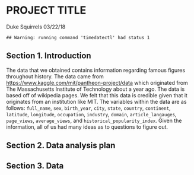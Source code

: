 PROJECT TITLE
================
Duke Squirrels
03/22/18

    ## Warning: running command 'timedatectl' had status 1

Section 1. Introduction
-----------------------

The data that we obtained contains information regarding famous figures throughout history. The data came from <https://www.kaggle.com/mit/pantheon-project/data> which originated from The Massachusetts Institute of Technology about a year ago. The data is based off of wikipedia pages. We felt that this data is credible given that it originates from an institution like MIT. The variables within the data are as follows: `full_name`, `sex`, `birth_year`, `city`, `state`, `country`, `continent`, `latitude`, `longitude`, `occupation`, `industry`, `domain`, `article_langauges`, `page_views`, `average_views`, and `historical_popularity_index`. Given the information, all of us had many ideas as to questions to figure out.

Section 2. Data analysis plan
-----------------------------

Section 3. Data
---------------
